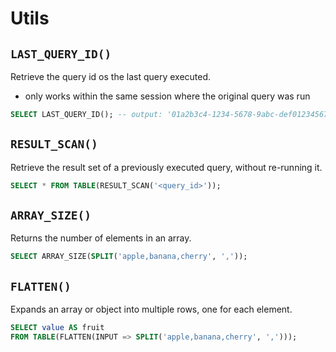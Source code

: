 # Utils

## `LAST_QUERY_ID()`

Retrieve the query id os the last query executed.

- only works within the same session where the original query was run

```sql
SELECT LAST_QUERY_ID(); -- output: '01a2b3c4-1234-5678-9abc-def012345678'
```

## `RESULT_SCAN()`

Retrieve the result set of a previously executed query, without re-running it.

```sql
SELECT * FROM TABLE(RESULT_SCAN('<query_id>'));
```

## `ARRAY_SIZE()`

Returns the number of elements in an array.

```sql
SELECT ARRAY_SIZE(SPLIT('apple,banana,cherry', ','));
```

## `FLATTEN()`

Expands an array or object into multiple rows, one for each element.

```sql
SELECT value AS fruit
FROM TABLE(FLATTEN(INPUT => SPLIT('apple,banana,cherry', ',')));
```
